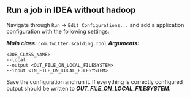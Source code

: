 Run a job in IDEA without hadoop
-------------

Navigate through `Run` -> `Edit Configurations...` and add a application configuration with the following settings:

***Main class:*** `com.twitter.scalding.Tool`
***Arguments:*** 
```
<JOB_CLASS_NAME> 
--local 
--output <OUT_FILE_ON_LOCAL_FILESYSTEM> 
--input <IN_FILE_ON_LOCAL_FILESYSTEM> 
```

Save the configuration and run it. If everything is correctly configured output should be written to ***OUT_FILE_ON_LOCAL_FILESYSTEM***.
